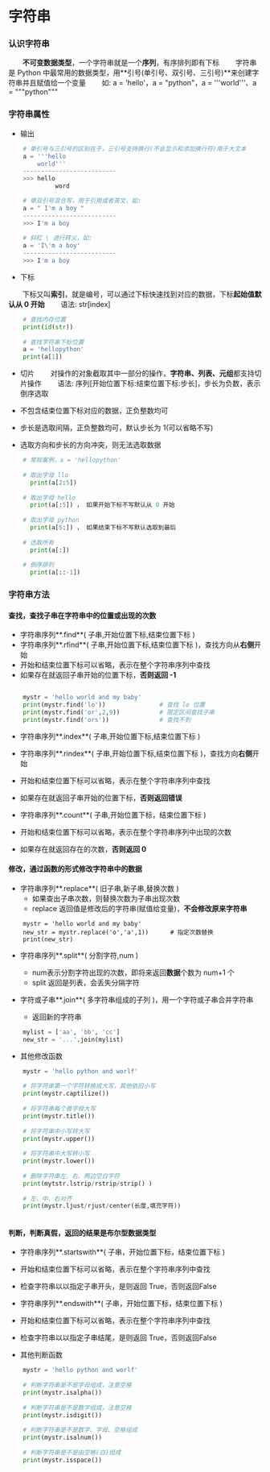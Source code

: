 # 字符串
### 认识字符串
&emsp;&emsp;**不可变数据类型**，一个字符串就是一个**序列**，有序排列即有下标
&emsp;&emsp;字符串是 Python 中最常用的数据类型，用**引号(单引号、双引号、三引号)**来创建字符串并且赋值给一个变量
&emsp;&emsp;如: a = 'hello'，a = "python"，a = '''world'''、a = """python"""

### 字符串属性
*  输出


```python
    # 单引号与三引号的区别在于，三引号支持换行(不会显示和添加换行符)用于大文本 
    a = '''hello
        world'''
    --------------------------
    >>> hello
             word

    # 单双引号混合写，用于引用或者英文，如:  
    a = " I'm a boy "
    --------------------------
    >>> I'm a boy
    
    # 斜杠 \ 进行转义，如:  
    a = 'I\'m a boy'
    --------------------------
    >>> I'm a boy
```


*  下标

&emsp;&emsp;下标又叫**索引**，就是编号，可以通过下标快速找到对应的数据，下标**起始值默认从 0 开始** 
&emsp;&emsp;语法: str[index]


```python
    # 查找内存位置
    print(id(str))
    
    # 查找字符串下标位置
    a = 'hellopython'
    print(a[1])

```


*  切片
&emsp;&emsp;对操作的对象截取其中一部分的操作，**字符串、列表、元组**都支持切片操作
&emsp;&emsp;语法: 序列[开始位置下标:结束位置下标:步长]，步长为负数，表示倒序选取

  *  不包含结束位置下标对应的数据，正负整数均可
  *  步长是选取间隔，正负整数均可，默认步长为 1(可以省略不写)
  *  选取方向和步长的方向冲突，则无法选取数据
  


```python
    # 常规案例，a = 'hellopython' 
    
    # 取出字母 llo
      print(a[2:5])
      
    # 取出字母 hello
      print(a[:5]) ， 如果开始下标不写默认从 0 开始
      
    # 取出字母 python
      print(a[5:]) ， 如果结束下标不写默认选取到最后
      
    # 选取所有
      print(a[:])
      
    # 倒序排列
      print(a[::-1]) 

```

### 字符串方法
#### 查找，查找子串在字符串中的位置或出现的次数

*  字符串序列**.find**( 子串,开始位置下标,结束位置下标 ) 
  *  字符串序列**.rfind**( 子串,开始位置下标,结束位置下标 )，查找方向从**右侧**开始
  *  开始和结束位置下标可以省略，表示在整个字符串序列中查找
  *  如果存在就返回子串开始的位置下标，**否则返回 -1**

```python

    mystr = 'hello world and my baby'
    print(mystr.find('lo'))               # 查找 lo 位置
    print(mystr.find('or',2,9))           # 限定区间查找子串
    print(mystr.find('ors'))              # 查找不到

```

*  字符串序列**.index**( 子串,开始位置下标,结束位置下标 )
  *  字符串序列**.rindex**( 子串,开始位置下标,结束位置下标 )，查找方向**右侧**开始
  *  开始和结束位置下标可以省略，表示在整个字符串序列中查找
  *  如果存在就返回子串开始的位置下标，**否则返回错误** 
  
  
*  字符串序列**.count**( 子串,开始位置下标，结束位置下标 )
  *  开始和结束位置下标可以省略，表示在整个字符串序列中出现的次数
  *  如果存在就返回存在的次数，**否则返回 0**


#### 修改，通过函数的形式修改字符串中的数据

* 字符串序列**.replace**( 旧子串,新子串,替换次数 )
  *  如果查出子串次数，则替换次数为子串出现次数
  *  replace 返回值是修改后的字符串(赋值给变量)，**不会修改原来字符串**

```
    mystr = 'hello world and my baby'
    new_str = mystr.replace('o','a',1))      # 指定次数替换
    print(new_str)
```

* 字符串序列**.split**( 分割字符,num )
  *  num表示分割字符出现的次数，即将来返回**数据**个数为 num+1 个
  *  split 返回是列表，会丢失分隔字符


* 字符或子串**.join**( 多字符串组成的子列 )，用一个字符或子串合并字符串
  * 返回新的字符串


```python
    mylist = ['aa', 'bb', 'cc']
    new_str = '...'.join(mylist)

```

* 其他修改函数


```python
    mystr = 'hello python and worlf'
    
    # 将字符串第一个字符转换成大写，其他依旧小写
    print(mystr.captilize())
    
    # 将字符串每个首字母大写
    print(mystr.title())
    
    # 将字符串中小写转大写
    print(mystr.upper())
    
    # 将字符串中大写转小写
    print(mystr.lower())
   
    # 删除字符串左、右、两边空白字符
    print(mytstr.lstrip/rstrip/strip() )
    
    # 左、中、右对齐
    print(mystr.ljust/rjust/center(长度,填充字符))
    
```

#### 判断，判断真假，返回的结果是布尔型数据类型

*  字符串序列**.startswith**( 子串，开始位置下标，结束位置下标 )
  *  开始和结束位置下标可以省略，表示在整个字符串序列中查找
  *  检查字符串以以指定子串开头，是则返回 True，否则返回False
  

*  字符串序列**.endswith**( 子串，开始位置下标，结束位置下标 )
  *  开始和结束位置下标可以省略，表示在整个字符串序列中查找
  *  检查字符串以以指定子串结尾，是则返回 True，否则返回False


* 其他判断函数


```python
    mystr = 'hello python and worlf'
    
    # 判断字符串是不是字母组成，注意空格
    print(mystr.isalpha())
    
    # 判断字符串是不是数字组成，注意空格
    print(mystr.isdigit())
    
    # 判断字符串是不是数字、字母、空格组成
    print(mystr.isalnum())
    
    # 判断字符串是不是由空格(白)组成
    print(mystr.isspace())
    
```

















        


   







